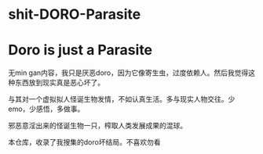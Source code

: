 # shit-DORO-Parasite
Doro is just a Parasite
========

无min gan内容，我只是厌恶doro，因为它像寄生虫，过度依赖人。然后我觉得这种东西放到现实真是恶心坏了。

与其对一个虚拟拟人怪诞生物发情，不如认真生活。多与现实人物交往。少emo，少感悟，多做事。

邪恶意淫出来的怪诞生物一只，榨取人类发展成果的混球。

本仓库，收录了我搜集的doro坏结局。不喜欢勿看
